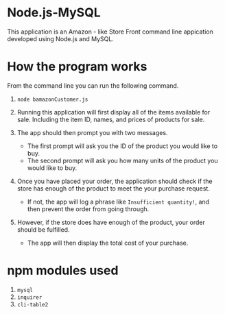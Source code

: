 # Node.js-MySQL

This application is an Amazon - like Store Front command line appication developed using Node.js and MySQL.

# How the program works

From the command line you can run the following command.
1. `node bamazonCustomer.js`

2. Running this application will first display all of the items available for sale. Including the item ID, names, and prices of products for sale.

3. The app should then prompt you with two messages.

   * The first prompt will ask you the ID of the product you would like to buy.
   * The second prompt will ask you how many units of the product you would like to buy.

4. Once you have placed your order, the application should check if the store has enough of the product to meet the your purchase request.

   * If not, the app will log a phrase like `Insufficient quantity!`, and then prevent the order from going through.

5. However, if the store does have enough of the product, your order should be fulfilled.
   * The app will then display the total cost of your purchase.

# npm modules used
1. `mysql`
2. `inquirer`
3. `cli-table2`